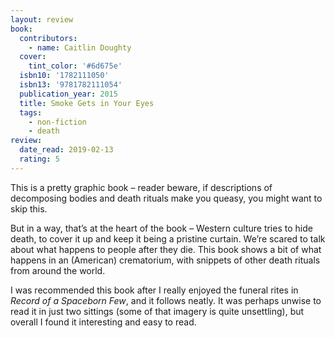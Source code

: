```yaml
---
layout: review
book:
  contributors:
    - name: Caitlin Doughty
  cover:
    tint_color: '#6d675e'
  isbn10: '1782111050'
  isbn13: '9781782111054'
  publication_year: 2015
  title: Smoke Gets in Your Eyes
  tags:
    - non-fiction
    - death
review:
  date_read: 2019-02-13
  rating: 5
---
```


This is a pretty graphic book – reader beware, if descriptions of decomposing bodies and death rituals make you queasy, you might want to skip this.

But in a way, that’s at the heart of the book – Western culture tries to hide death, to cover it up and keep it being a pristine curtain. We’re scared to talk about what happens to people after they die. This book shows a bit of what happens in an (American) crematorium, with snippets of other death rituals from around the world.

I was recommended this book after I really enjoyed the funeral rites in *Record of a Spaceborn Few*, and it follows neatly. It was perhaps unwise to read it in just two sittings (some of that imagery is quite unsettling), but overall I found it interesting and easy to read.

